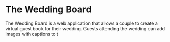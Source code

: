 # The Wedding Board

The Wedding Board is a web application that allows a couple to create a virtual guest book for their wedding. Guests attending the wedding can add images with captions to t
